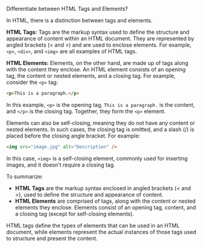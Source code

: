 Differentiate between HTML Tags and Elements?

In HTML, there is a distinction between tags and elements.

**HTML Tags:** Tags are the markup syntax used to define the structure and appearance of content within an HTML document. They are represented by angled brackets (< and >) and are used to enclose elements. For example, `<p>`, `<div>`, and `<img>` are all examples of HTML tags.

**HTML Elements:** Elements, on the other hand, are made up of tags along with the content they enclose. An HTML element consists of an opening tag, the content or nested elements, and a closing tag. For example, consider the `<p>` tag:

```html
<p>This is a paragraph.</p>
```

In this example, `<p>` is the opening tag, `This is a paragraph.` is the content, and `</p>` is the closing tag. Together, they form the `<p>` element.

Elements can also be self-closing, meaning they do not have any content or nested elements. In such cases, the closing tag is omitted, and a slash (/) is placed before the closing angle bracket. For example:

```html
<img src="image.jpg" alt="Description" />
```

In this case, `<img>` is a self-closing element, commonly used for inserting images, and it doesn't require a closing tag.

To summarize:

- **HTML Tags** are the markup syntax enclosed in angled brackets (< and >), used to define the structure and appearance of content.
- **HTML Elements** are comprised of tags, along with the content or nested elements they enclose. Elements consist of an opening tag, content, and a closing tag (except for self-closing elements).

HTML tags define the types of elements that can be used in an HTML document, while elements represent the actual instances of those tags used to structure and present the content.